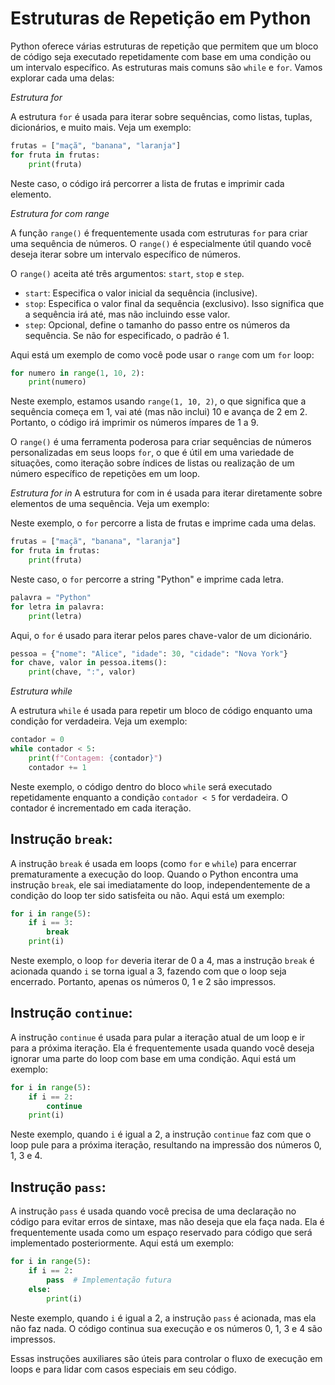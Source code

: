 # Estruturas de Repetição em Python

Python oferece várias estruturas de repetição que permitem que um bloco de código seja executado repetidamente com base em uma condição ou um intervalo específico. As estruturas mais comuns são `while` e `for`. Vamos explorar cada uma delas:

*Estrutura for*

A estrutura `for` é usada para iterar sobre sequências, como listas, tuplas, dicionários, e muito mais. Veja um exemplo:

```python
frutas = ["maçã", "banana", "laranja"]
for fruta in frutas:
    print(fruta)
```

Neste caso, o código irá percorrer a lista de frutas e imprimir cada elemento.

*Estrutura for com range*

A função `range()` é frequentemente usada com estruturas `for` para criar uma sequência de números. O `range()` é especialmente útil quando você deseja iterar sobre um intervalo específico de números.

O `range()` aceita até três argumentos: `start`, `stop` e `step`. 

- `start`: Especifica o valor inicial da sequência (inclusive).
- `stop`: Especifica o valor final da sequência (exclusivo). Isso significa que a sequência irá até, mas não incluindo esse valor.
- `step`: Opcional, define o tamanho do passo entre os números da sequência. Se não for especificado, o padrão é 1.

Aqui está um exemplo de como você pode usar o `range` com um `for` loop:

```python
for numero in range(1, 10, 2):
    print(numero)
```

Neste exemplo, estamos usando `range(1, 10, 2)`, o que significa que a sequência começa em 1, vai até (mas não inclui) 10 e avança de 2 em 2. Portanto, o código irá imprimir os números ímpares de 1 a 9.

O `range()` é uma ferramenta poderosa para criar sequências de números personalizadas em seus loops `for`, o que é útil em uma variedade de situações, como iteração sobre índices de listas ou realização de um número específico de repetições em um loop.


*Estrutura for in*
A estrutura for com in é usada para iterar diretamente sobre elementos de uma sequência. Veja um exemplo:


Neste exemplo, o `for` percorre a lista de frutas e imprime cada uma delas.
```python
frutas = ["maçã", "banana", "laranja"]
for fruta in frutas:
    print(fruta)
```

Neste caso, o `for` percorre a string "Python" e imprime cada letra.
```python
palavra = "Python"
for letra in palavra:
    print(letra)
```

Aqui, o `for` é usado para iterar pelos pares chave-valor de um dicionário.
```python
pessoa = {"nome": "Alice", "idade": 30, "cidade": "Nova York"}
for chave, valor in pessoa.items():
    print(chave, ":", valor)
```


*Estrutura while*

A estrutura `while` é usada para repetir um bloco de código enquanto uma condição for verdadeira. Veja um exemplo:

```python
contador = 0
while contador < 5:
    print(f"Contagem: {contador}")
    contador += 1
```

Neste exemplo, o código dentro do bloco `while` será executado repetidamente enquanto a condição `contador < 5` for verdadeira. O contador é incrementado em cada iteração.



## Instrução `break`:

A instrução `break` é usada em loops (como `for` e `while`) para encerrar prematuramente a execução do loop. Quando o Python encontra uma instrução `break`, ele sai imediatamente do loop, independentemente de a condição do loop ter sido satisfeita ou não. Aqui está um exemplo:

```python
for i in range(5):
    if i == 3:
        break
    print(i)
```

Neste exemplo, o loop `for` deveria iterar de 0 a 4, mas a instrução `break` é acionada quando `i` se torna igual a 3, fazendo com que o loop seja encerrado. Portanto, apenas os números 0, 1 e 2 são impressos.

## Instrução `continue`:

A instrução `continue` é usada para pular a iteração atual de um loop e ir para a próxima iteração. Ela é frequentemente usada quando você deseja ignorar uma parte do loop com base em uma condição. Aqui está um exemplo:

```python
for i in range(5):
    if i == 2:
        continue
    print(i)
```

Neste exemplo, quando `i` é igual a 2, a instrução `continue` faz com que o loop pule para a próxima iteração, resultando na impressão dos números 0, 1, 3 e 4.

## Instrução `pass`:

A instrução `pass` é usada quando você precisa de uma declaração no código para evitar erros de sintaxe, mas não deseja que ela faça nada. Ela é frequentemente usada como um espaço reservado para código que será implementado posteriormente. Aqui está um exemplo:

```python
for i in range(5):
    if i == 2:
        pass  # Implementação futura
    else:
        print(i)
```

Neste exemplo, quando `i` é igual a 2, a instrução `pass` é acionada, mas ela não faz nada. O código continua sua execução e os números 0, 1, 3 e 4 são impressos.

Essas instruções auxiliares são úteis para controlar o fluxo de execução em loops e para lidar com casos especiais em seu código.
